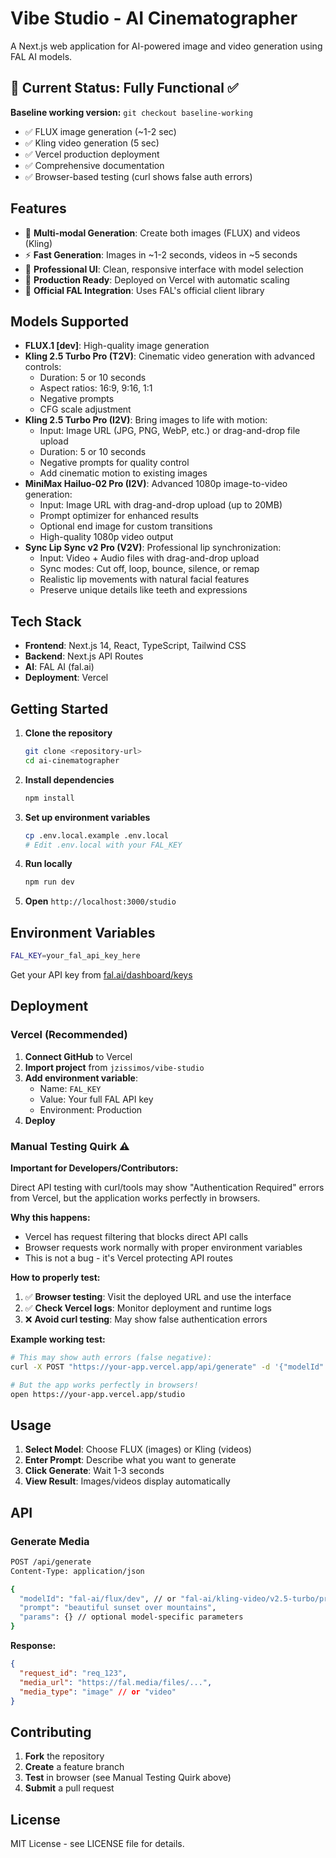 # Vibe Studio - AI Cinematographer

A Next.js web application for AI-powered image and video generation using FAL AI models.

## 🚀 Current Status: Fully Functional ✅

**Baseline working version:** `git checkout baseline-working`

- ✅ FLUX image generation (~1-2 sec)
- ✅ Kling video generation (5 sec)
- ✅ Vercel production deployment
- ✅ Comprehensive documentation
- ✅ Browser-based testing (curl shows false auth errors)

## Features

- 🎨 **Multi-modal Generation**: Create both images (FLUX) and videos (Kling)
- ⚡ **Fast Generation**: Images in ~1-2 seconds, videos in ~5 seconds
- 🎯 **Professional UI**: Clean, responsive interface with model selection
- 🚀 **Production Ready**: Deployed on Vercel with automatic scaling
- 🔧 **Official FAL Integration**: Uses FAL's official client library

## Models Supported

- **FLUX.1 [dev]**: High-quality image generation
- **Kling 2.5 Turbo Pro (T2V)**: Cinematic video generation with advanced controls:
  - Duration: 5 or 10 seconds
  - Aspect ratios: 16:9, 9:16, 1:1
  - Negative prompts
  - CFG scale adjustment
- **Kling 2.5 Turbo Pro (I2V)**: Bring images to life with motion:
  - Input: Image URL (JPG, PNG, WebP, etc.) or drag-and-drop file upload
  - Duration: 5 or 10 seconds
  - Negative prompts for quality control
  - Add cinematic motion to existing images
- **MiniMax Hailuo-02 Pro (I2V)**: Advanced 1080p image-to-video generation:
  - Input: Image URL with drag-and-drop upload (up to 20MB)
  - Prompt optimizer for enhanced results
  - Optional end image for custom transitions
  - High-quality 1080p video output
- **Sync Lip Sync v2 Pro (V2V)**: Professional lip synchronization:
  - Input: Video + Audio files with drag-and-drop upload
  - Sync modes: Cut off, loop, bounce, silence, or remap
  - Realistic lip movements with natural facial features
  - Preserve unique details like teeth and expressions

## Tech Stack

- **Frontend**: Next.js 14, React, TypeScript, Tailwind CSS
- **Backend**: Next.js API Routes
- **AI**: FAL AI (fal.ai)
- **Deployment**: Vercel

## Getting Started

1. **Clone the repository**
   ```bash
   git clone <repository-url>
   cd ai-cinematographer
   ```

2. **Install dependencies**
   ```bash
   npm install
   ```

3. **Set up environment variables**
   ```bash
   cp .env.local.example .env.local
   # Edit .env.local with your FAL_KEY
   ```

4. **Run locally**
   ```bash
   npm run dev
   ```

5. **Open** `http://localhost:3000/studio`

## Environment Variables

```bash
FAL_KEY=your_fal_api_key_here
```

Get your API key from [fal.ai/dashboard/keys](https://fal.ai/dashboard/keys)

## Deployment

### Vercel (Recommended)

1. **Connect GitHub** to Vercel
2. **Import project** from `jzissimos/vibe-studio`
3. **Add environment variable**:
   - Name: `FAL_KEY`
   - Value: Your full FAL API key
   - Environment: Production
4. **Deploy**

### Manual Testing Quirk ⚠️

**Important for Developers/Contributors:**

Direct API testing with curl/tools may show "Authentication Required" errors from Vercel, but the application works perfectly in browsers.

**Why this happens:**
- Vercel has request filtering that blocks direct API calls
- Browser requests work normally with proper environment variables
- This is not a bug - it's Vercel protecting API routes

**How to properly test:**
1. ✅ **Browser testing**: Visit the deployed URL and use the interface
2. ✅ **Check Vercel logs**: Monitor deployment and runtime logs
3. ❌ **Avoid curl testing**: May show false authentication errors

**Example working test:**
```bash
# This may show auth errors (false negative):
curl -X POST "https://your-app.vercel.app/api/generate" -d '{"modelId":"fal-ai/flux/dev","prompt":"test"}'

# But the app works perfectly in browsers!
open https://your-app.vercel.app/studio
```

## Usage

1. **Select Model**: Choose FLUX (images) or Kling (videos)
2. **Enter Prompt**: Describe what you want to generate
3. **Click Generate**: Wait 1-3 seconds
4. **View Result**: Images/videos display automatically

## API

### Generate Media

```bash
POST /api/generate
Content-Type: application/json

{
  "modelId": "fal-ai/flux/dev", // or "fal-ai/kling-video/v2.5-turbo/pro/text-to-video"
  "prompt": "beautiful sunset over mountains",
  "params": {} // optional model-specific parameters
}
```

**Response:**
```json
{
  "request_id": "req_123",
  "media_url": "https://fal.media/files/...",
  "media_type": "image" // or "video"
}
```

## Contributing

1. **Fork** the repository
2. **Create** a feature branch
3. **Test** in browser (see Manual Testing Quirk above)
4. **Submit** a pull request

## License

MIT License - see LICENSE file for details.
